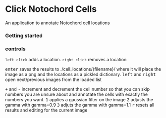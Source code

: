 # Click Notochord Cells
An application to annotate Notochord cell locations 

### Getting started

### controls
`left click` adds a location.
`right click` removes a location

<kbd>enter</kbd> saves the results to ./cell_locations/{filename}/ where it will place the image as a png and the locations as a pickled dictionary.
<kbd>left</kbd> and <kbd>right</kbd> open next/previous images from the loaded list

<kbd>+</kbd> and <kbd>-</kbd> increment and decrement the cell number so that you can skip numbers you are unsure about and annotate the cells with exactly the numbers you want.
<kbd>1</kbd> applies a gaussian filter on the image
<kbd>2</kbd> adjusts the gamma with gamma=0.9
<kbd>3</kbd> adjuts the gamma with gamma=1.1
<kbd>r</kbd> resets all results and editing for the current image
